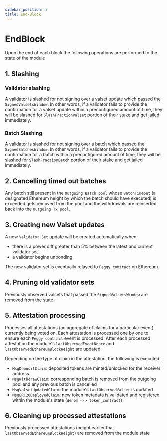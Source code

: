 ```yaml
---
sidebar_position: 5
title: End-Block
---
```


# EndBlock

Upon the end of each block the following operations are performed to the state of the module

## 1. Slashing

### Validator slashing

A validator is slashed for not signing over a valset update which passed the `SignedValsetsWindow`. In other words, if a validator fails to provide the confirmation for a valset update within a preconfigured amount of time, they will be slashed for `SlashFractionValset` portion of their stake and get jailed immediately.

### Batch Slashing

A validator is slashed for not signing over a batch which passed the `SignedBatchesWindow`. In other words, if a validator fails to provide the confirmation for a batch within a preconfigured amount of time, they will be slashed for `SlashFractionBatch` portion of their stake and get jailed immediately.

## 2. Cancelling timed out batches

Any batch still present in the `Outgoing Batch pool` whose `BatchTimeout` (a designated Ethereum height by which the batch should have executed) is exceeded gets removed from the pool and the withdrawals are reinserted back into the `Outgoing Tx pool`.

## 3. Creating new Valset updates

A new `Validator Set` update will be created automatically when:

* there is a power diff greater than 5% between the latest and current validator set
* a validator begins unbonding

The new validator set is eventually relayed to `Peggy contract` on Ethereum.

## 4. Pruning old validator sets

Previously observed valsets that passed the `SignedValsetsWindow` are removed from the state

## 5. Attestation processing

Processes all attestations (an aggregate of claims for a particular event) currently being voted on. Each attestation is processed one by one to ensure each `Peggy contract` event is processed. After each processed attestation the module's `lastObservedEventNonce` and `lastObservedEthereumBlockHeight` are updated.

Depending on the type of claim in the attestation, the following is executed:

* `MsgDepositClaim`: deposited tokens are minted/unlocked for the receiver address
* `MsgWithdrawClaim`: corresponding batch is removed from the outgoing pool and any previous batch is cancelled
* `MsgValsetUpdatedClaim`: the module's `LastObservedValset` is updated
* `MsgERC20DeployedClaim`: new token metadata is validated and registered within the module's state (`denom <-> token_contract`)

## 6. Cleaning up processed attestations

Previously processed attestations (height earlier that `lastObservedEthereumBlockHeight`) are removed from the module state

